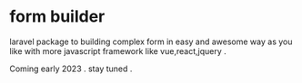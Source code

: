 # form builder

laravel package to building complex form in easy and awesome way as you like with more javascript framework like vue,react,jquery .

Coming early 2023 . stay tuned .

